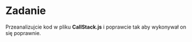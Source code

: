 # Zadanie

Przeanalizujcie kod w pliku **CallStack.js** i poprawcie tak aby wykonywał on się poprawnie.
